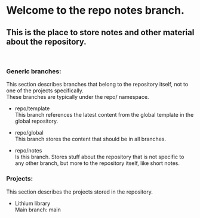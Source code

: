 # Welcome to the repo notes branch.
## This is the place to store notes and other material about the repository.
<br>

### Generic branches:
This section describes branches that belong to the repository itself, not to one of the projects specifically.  
These branches are typically under the repo/ namespace.

- repo/template  
    This branch references the latest content from the global template in the global repository.

- repo/global  
    This branch stores the content that should be in all branches.

- repo/notes  
    Is this branch. Stores stuff about the repository that is not specific to any other branch, but more to the repository itself, like short notes.

### Projects:
This section describes the projects stored in the repository.

- Lithium library  
    Main branch: main  
